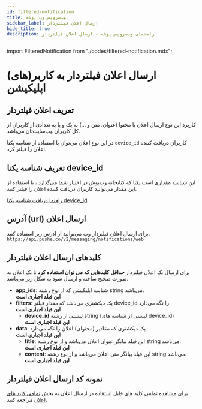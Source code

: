 ```yaml
---
id: filtered-notification
title: وب‌سرویس وب پوشه
sidebar_label: ارسال اعلان فیلتردار
hide_title: true
description: راهنمای وب‌سرویس پوشه - ارسال اعلان فیلتردار
---
```


import FilteredNotification from "./codes/filtered-notification.mdx";

# ارسال اعلان فیلتردار به کاربر(های) اپلیکیشن

## تعریف اعلان فیلتردار

کاربرد این نوع ارسال اعلان با محتوا (عنوان، متن و ...) به یک و یا به تعدادی از کاربران از کل کاربران وب‌سایت‌تان می‌باشد.

در این نوع اعلان می‌توان با استفاده از شناسه یکتا `device_id` کاربران دریافت کننده اعلان را فیلتر کرد.

## تعریف شناسه یکتا device_id

این شناسه مقداری است یکتا که کتابخانه وب‌پوش در اختیار شما می‌گذارد ، با استفاده از این مقدار می‌توانید کاربران دریافت کننده اعلان را فیلتر کنید.

[راهنما دریافت شناسه یکتا device_id](/docs/webpush/unique-device-id)

## آدرس (url) ارسال اعلان

برای ارسال اعلان فیلتردار وب ‌می‌توانید از آدرس زیر استفاده کنید.     
```https://api.pushe.co/v2/messaging/notifications/web```

## کلید‌های ارسال اعلان فیلتردار

برای ارسال یک اعلان فیلتردار **حداقل کلیدهایی که می توان استفاده کرد** تا یک اعلان به صورت صحیح ساخته و ارسال شود به شکل زیر می‌باشد.


- **app_ids**: شناسه اپلیکیشن که از نوع رشته string می‌باشد.    
    **این فیلد اجباری است**
- **filters**: یک دیکشنری می‌باشد که مقدار فیلتر device_id را نگه می‌دارد     
    **این فیلد اجباری است**
    - **device_id** لیستی از رشته string (لیستی از شناسه های device_id)     
        **این فیلد اجباری است**
- **data**: یک دیکشنری که مقادیر (محتوای) اعلان را نگه می‌دارد.    
    **این فیلد اجباری است**
    - **title**: این فیلد بیانگر عنوان اعلان می‌باشد و از نوع رشته string می‌باشد.    
        **این فیلد اجباری است**
    - **content**: این فیلد بیانگر متن اعلان می‌باشد و از نوع رشته string می‌باشد.    
        **این فیلد اجباری است**

## نمونه کد ارسال اعلان فیلتردار

برای مشاهده تمامی کلید های قابل استفاده در ارسال اعلان به بخش [تمامی کلید های اعلان](/docs/mobile-webservice/notification-keys-list) مراجعه کنید.

<FilteredNotification />